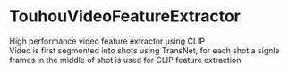 # TouhouVideoFeatureExtractor
High performance video feature extractor using CLIP \
Video is first segmented into shots using TransNet, for each shot a signle frames in the middle of shot is used for CLIP feature extraction
